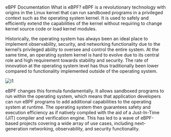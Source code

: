 # **[](https://ebpf.io/what-is-ebpf/)**

eBPF Documentation
What is eBPF?
eBPF is a revolutionary technology with origins in the Linux kernel that can run sandboxed programs in a privileged context such as the operating system kernel. It is used to safely and efficiently extend the capabilities of the kernel without requiring to change kernel source code or load kernel modules.

Historically, the operating system has always been an ideal place to implement observability, security, and networking functionality due to the kernel’s privileged ability to oversee and control the entire system. At the same time, an operating system kernel is hard to evolve due to its central role and high requirement towards stability and security. The rate of innovation at the operating system level has thus traditionally been lower compared to functionality implemented outside of the operating system.

![i1](https://ebpf.io/static/e293240ecccb9d506587571007c36739/f2674/overview.png)

eBPF changes this formula fundamentally. It allows sandboxed programs to run within the operating system, which means that application developers can run eBPF programs to add additional capabilities to the operating system at runtime. The operating system then guarantees safety and execution efficiency as if natively compiled with the aid of a Just-In-Time (JIT) compiler and verification engine. This has led to a wave of eBPF-based projects covering a wide array of use cases, including next-generation networking, observability, and security functionality.
